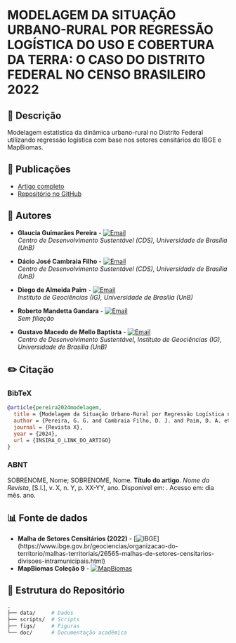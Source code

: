 # MODELAGEM DA SITUAÇÃO URBANO-RURAL POR REGRESSÃO LOGÍSTICA DO USO E COBERTURA DA TERRA: O CASO DO DISTRITO FEDERAL NO CENSO BRASILEIRO 2022

## 📌 Descrição
Modelagem estatística da dinâmica urbano-rural no Distrito Federal utilizando regressão logística com base nos setores censitários do IBGE e MapBiomas.

## 📜 Publicações
- [Artigo completo]()
- [Repositório no GitHub](https://github.com/daciocambraia/artigo_regressao_ibge_mapbiomas)

## 👥 Autores
- **Glaucia Guimarães Pereira** - [![Email](https://img.shields.io/badge/Email-glauciagp23@gmail.com-blue?style=flat&logo=gmail)](mailto:glauciagp23@gmail.com)  
  *Centro de Desenvolvimento Sustentável (CDS), Universidade de Brasília (UnB)*

- **Dácio José Cambraia Filho** - [![Email](https://img.shields.io/badge/Email-daciocambraia@hotmail.com-blue?style=flat&logo=gmail)](mailto:daciocambraia@hotmail.com)  
  *Centro de Desenvolvimento Sustentável (CDS), Universidade de Brasília (UnB)*
  
- **Diego de Almeida Paim** - [![Email](https://img.shields.io/badge/Email-diego.paim@aluno.unb.br-blue?style=flat&logo=gmail)](mailto:diego.paim@aluno.unb.br)  
  *Instituto de Geociências (IG), Universidade de Brasília (UnB)*

- **Roberto Mandetta Gandara** -   [![Email](https://img.shields.io/badge/Email-rgandara@gmail.com-blue?style=flat&logo=gmail)](mailto:rgandara@gmail.com)  
  *Sem filiação*

- **Gustavo Macedo de Mello Baptista** - [![Email](https://img.shields.io/badge/Email-gmbaptista@unb.br-blue?style=flat&logo=gmail)](mailto:gmbaptista@unb.br)  
  *Centro de Desenvolvimento Sustentável, Instituto de Geociências (IG), Universidade de Brasília (UnB)*

## ✏️ Citação
### BibTeX
```bibtex
@article{pereira2024modelagem,
  title = {Modelagem da Situação Urbano-Rural por Regressão Logística no DF},
  author = {Pereira, G. G. and Cambraia Filho, D. J. and Paim, D. A. et al.},
  journal = {Revista X},
  year = {2024},
  url = {INSIRA_O_LINK_DO_ARTIGO}
}
```
### ABNT
SOBRENOME, Nome; SOBRENOME, Nome. **Título do artigo**. *Nome da Revista*, [S.l.], v. X, n. Y, p. XX-YY, ano. Disponível em: <URL>. Acesso em: dia mês. ano.

## 📊 Fonte de dados
- **Malha de Setores Censitários (2022)** - [![IBGE](https://img.shields.io/badge/Fonte-IBGE-blue?logo=data:image/png;base64,...)](https://www.ibge.gov.br/geociencias/organizacao-do-territorio/malhas-territoriais/26565-malhas-de-setores-censitarios-divisoes-intramunicipais.html)  
- **MapBiomas Coleção 9** - [![MapBiomas](https://img.shields.io/badge/Plataforma-MapBiomas-green?logo=leaf)](https://brasil.mapbiomas.org/)

## 📂 Estrutura do Repositório
```bash
.
├── data/     # Dados
├── scripts/  # Scripts
├── figs/     # Figuras
└── doc/      # Documentação acadêmica
```
